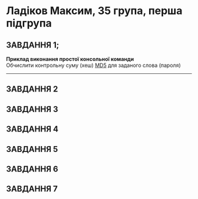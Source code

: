 # Ладіков Максим, 35 група, перша підгрупа

## ЗАВДАННЯ 1;
**Приклад виконання простої консольної команди**
<br>
Обчислити контрольну суму (хеш) [MD5](https://uk.wikipedia.org/wiki/MD5) для заданого слова (пароля)

--- 
## ЗАВДАННЯ 2
## ЗАВДАННЯ 3
## ЗАВДАННЯ 4
## ЗАВДАННЯ 5
## ЗАВДАННЯ 6
## ЗАВДАННЯ 7
